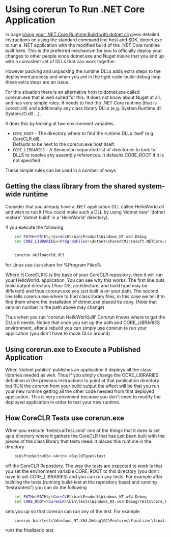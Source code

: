 
# Using corerun To Run .NET Core Application

In page [Using your .NET Core Runtime Build with dotnet cli](UsingDotNetCli.md) gives detailed instructions on using the standard
command line host and SDK, dotnet.exe to run a .NET application with the modified build of the
.NET Core runtime built here.   This is the preferred mechanism for you to officially deploy 
your changes to other people since dotnet.exe and Nuget insure that you end up with a consistent
set of DLLs that can work together.  

However packing and unpacking the runtime DLLs adds extra steps to the deployment process and when 
you are in the tight code-build-debug loop these extra steps are an issue.   

For this situation there is an alternative host to dotnet.exe called corerun.exe that is well suited
for this.   It does not know about Nuget at all, and has very simple rules.  It needs to find the
.NET Core runtime (that is coreclr.dll) and additionally any class library DLLs (e.g. System.Runtime.dll  System.IO.dll ...).

It does this by looking at two environment variables.   


 * `CORE_ROOT` - The directory where to find the runtime DLLs itself (e.g. CoreCLR.dll).   
 Defaults to be next to the corerun.exe host itself.  
 * `CORE_LIBRARIES` - A Semicolon separated list of directories to look for DLLS to resolve any assembly references. 
 It defaults CORE_ROOT if it is not specified.  

These simple rules can be used in a number of ways 

## Getting the class library from the shared system-wide runtime  

Consider that you already have a .NET application DLL called HelloWorld.dll and wish to run it 
(You could make such a DLL by using 'dotnet new' 'dotnet restore' 'dotnet build' in a 'HelloWorld' directory).

If you execute the following
```bat
    set PATH=%PATH%;%CoreCLR%\bin\Product\Windows_NT.x64.Debug
    set CORE_LIBRARIES=%ProgramFiles%\dotnet\shared\Microsoft.NETCore.App\1.0.0
    

    corerun HelloWorld.dll
```

for Linux  use /usr/share for %Program Files%

Where %CoreCLR% is the base of your CoreCLR repository, then it will run your HelloWorld. application.
You can see why this works.  The first line puts build output directory (Your OS, architecture, and buildType
may be different) and thus corerun.exe you just built is on your path. 
The second line tells corerun.exe where to find class library files, in this case we tell it
to find them where the installation of dotnet.exe placed its copy.   (Note that version number in the path above may change)

Thus when you run 'corerun HelloWorld.dll' Corerun knows where to get the DLLs it needs.   Notice that once
you set up the path and CORE_LIBRARIES environment, after a rebuild you can simply use corerun to run your
application (you don't have to move DLLs around)

## Using corerun.exe to Execute a Published  Application

When 'dotnet publish' publishes an application it deploys all the class libraries needed as well.
Thus if you simply change the CORE_LIBRARIES definition in the previous instructions to point at 
that publication directory but RUN the corerun from your build output the effect will be that you
run your new runtime getting all the other code needed from that deployed application.   This is 
very convenient because you don't need to modify the deployed application in order to test 
your new runtime.  

## How CoreCLR Tests use corerun.exe

When you execute 'tests\runTest.cmd' one of the things that it does is set up a directory where it 
gathers the CoreCLR that has just been built with the pieces of the class library that tests need.
It places this runtime in the directory
```bat
    bin\Product\<OS>.<Arch>.<BuildType>\test
```
off the CoreCLR Repository.    The way the tests are expected to work is that you set the environment 
variable CORE_ROOT to this directory
(you don't have to set CORE_LIBRARIES) and you can run any tests.  For example after building the tests
(running build-test at the repository base) and running 'test\runtest') you can do the following

```bat
    set PATH=%PATH%;%CoreCLR%\bin\Product\Windows_NT.x64.Debug
    set CORE_ROOT=%CoreCLR%\bin\tests\Windows_NT.x64.Debug\Tests\Core_Root 
```
sets you up so that corerun can run any of the test.   For example
```bat
    corerun bin\tests\Windows_NT.X64.Debug\GC\Features\Finalizer\finalizeio\finalizeio\finalizeio.exe 
```
runs the finalizerio test.  
